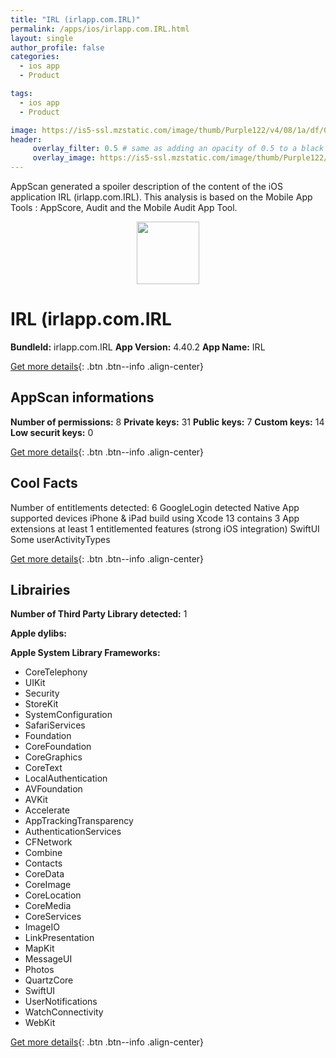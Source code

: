 ```yaml
---
title: "IRL (irlapp.com.IRL)"
permalink: /apps/ios/irlapp.com.IRL.html
layout: single
author_profile: false
categories: 
  - ios app 
  - Product 

tags: 
  - ios app 
  - Product 

image: https://is5-ssl.mzstatic.com/image/thumb/Purple122/v4/08/1a/df/081adfe5-ab3c-7d9e-1c49-0a306436021d/AppIcon-0-1x_U007emarketing-0-7-0-85-220.png/512x512bb.jpg
header: 
     overlay_filter: 0.5 # same as adding an opacity of 0.5 to a black background
     overlay_image: https://is5-ssl.mzstatic.com/image/thumb/Purple122/v4/08/1a/df/081adfe5-ab3c-7d9e-1c49-0a306436021d/AppIcon-0-1x_U007emarketing-0-7-0-85-220.png/512x512bb.jpg
---
```

AppScan generated a spoiler description of the content of the iOS application IRL (irlapp.com.IRL). This analysis is based on the Mobile App Tools : AppScore, Audit and the Mobile Audit App Tool.

  
  
<div style="text-align: center;"><img src="https://is5-ssl.mzstatic.com/image/thumb/Purple122/v4/08/1a/df/081adfe5-ab3c-7d9e-1c49-0a306436021d/AppIcon-0-1x_U007emarketing-0-7-0-85-220.png/512x512bb.jpg" width="100" height="100"></div>  
  
# IRL (irlapp.com.IRL

**BundleId:** irlapp.com.IRL
**App Version:** 4.40.2
**App Name:** IRL


[Get more details](/pricing.html){: .btn .btn--info .align-center}  
  
## AppScan informations 

**Number of permissions:** 8
**Private keys:** 31
**Public keys:** 7
**Custom keys:** 14
**Low securit keys:** 0
  
[Get more details](/pricing.html){: .btn .btn--info .align-center}

## Cool Facts

Number of entitlements detected: 6
GoogleLogin detected
Native App
supported devices iPhone & iPad
build using Xcode 13
contains 3 App extensions
at least 1 entitlemented features (strong iOS integration)
SwiftUI
Some userActivityTypes
  
[Get more details](/pricing.html){: .btn .btn--info .align-center}

## Librairies 
**Number of Third Party Library detected:** 1

**Apple dylibs:**


**Apple System Library Frameworks:**
- CoreTelephony
- UIKit
- Security
- StoreKit
- SystemConfiguration
- SafariServices
- Foundation
- CoreFoundation
- CoreGraphics
- CoreText
- LocalAuthentication
- AVFoundation
- AVKit
- Accelerate
- AppTrackingTransparency
- AuthenticationServices
- CFNetwork
- Combine
- Contacts
- CoreData
- CoreImage
- CoreLocation
- CoreMedia
- CoreServices
- ImageIO
- LinkPresentation
- MapKit
- MessageUI
- Photos
- QuartzCore
- SwiftUI
- UserNotifications
- WatchConnectivity
- WebKit


  
[Get more details](/pricing.html){: .btn .btn--info .align-center}

